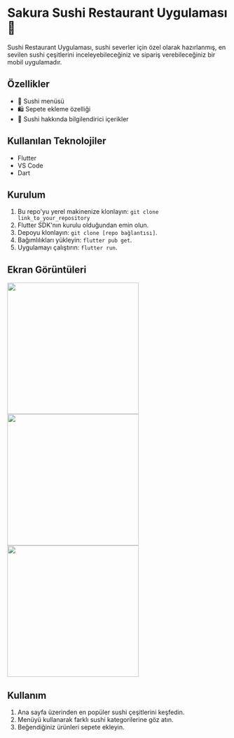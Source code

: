 # Sakura Sushi Restaurant Uygulaması 🍣

Sushi Restaurant Uygulaması, sushi severler için özel olarak hazırlanmış, en sevilen sushi çeşitlerini inceleyebileceğiniz ve sipariş verebileceğiniz bir mobil uygulamadır.

## Özellikler

- 🍱 Sushi menüsü
- 🛍 Sepete ekleme özelliği
- 📝 Sushi hakkında bilgilendirici içerikler

## Kullanılan Teknolojiler

- Flutter
- VS Code
- Dart

## Kurulum

1. Bu repo'yu yerel makinenize klonlayın: `git clone link_to_your_repository`
2. Flutter SDK'nın kurulu olduğundan emin olun.
3. Depoyu klonlayın: `git clone [repo bağlantısı]`.
4. Bağımlılıkları yükleyin: `flutter pub get`.
5. Uygulamayı çalıştırın: `flutter run`.


## Ekran Görüntüleri
<img src="https://github.com/aybukeoguz/sushi-restaurant-flutter/assets/80958621/a844f8c7-46f5-4c4b-ad49-21007be19cd4" width="300">
<img src="https://github.com/aybukeoguz/sushi-restaurant-flutter/assets/80958621/741a55e4-09fe-4f5a-947e-6e4ee90c3f82" width="300"><br>
<img src="https://github.com/aybukeoguz/sushi-restaurant-flutter/assets/80958621/c30bc2ee-8f13-4f3b-8f44-505824b37f69" width="300">




## Kullanım
1. Ana sayfa üzerinden en popüler sushi çeşitlerini keşfedin.
2. Menüyü kullanarak farklı sushi kategorilerine göz atın.
3. Beğendiğiniz ürünleri sepete ekleyin.


